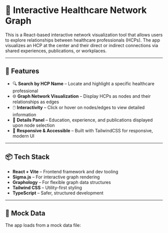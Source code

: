 # 🏥 Interactive Healthcare Network Graph

This is a React-based interactive network visualization tool that allows users to explore relationships between healthcare professionals (HCPs). The app visualizes an HCP at the center and their direct or indirect connections via shared experiences, publications, or workplaces.

---

## 🚀 Features

- 🔍 **Search by HCP Name** – Locate and highlight a specific healthcare professional
- 🌐 **Graph Network Visualization** – Display HCPs as nodes and their relationships as edges
- 🖱️ **Interactivity** – Click or hover on nodes/edges to view detailed information
- 📄 **Details Panel** – Education, experience, and publications displayed upon node selection
- 🧭 **Responsive & Accessible** – Built with TailwindCSS for responsive, modern UI

---

## 📦 Tech Stack

- **React + Vite** – Frontend framework and dev tooling
- **Sigma.js** – For interactive graph rendering
- **Graphology** – For flexible graph data structures
- **Tailwind CSS** – Utility-first styling
- **TypeScript** – Safer, structured development

---

## 🧪 Mock Data

The app loads from a mock data file:
